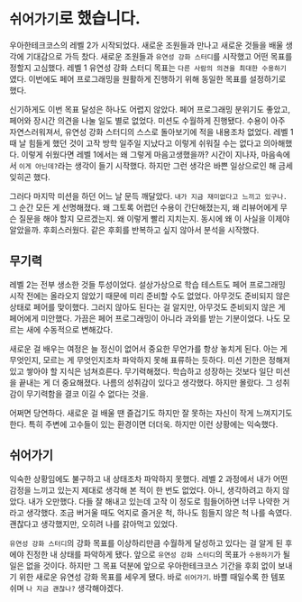 # `쉬어가기`로 했습니다.

우아한테크코스의 레벨 2가 시작되었다. 새로운 조원들과 만나고 새로운 것들을 배울 생각에 기대감으로 가득 찼다. 새로운 조원들과 `유연성 강화 스터디`를 시작했고 어떤 목표를 정할지 고심했다. 레벨 1 유연성 강화 스터디 목표는 `다른 사람의 의견을 최대한 수용하기`였다. 이번에도 페어 프로그래밍을 원활하게 진행하기 위해 동일한 목표를 설정하기로 했다.

신기하게도 이번 목표 달성은 하나도 어렵지 않았다. 페어 프로그래밍 분위기도 좋았고, 페어와 장시간 의견을 나눌 일도 별로 없었다. 미션도 수월하게 진행됐다. 수용이 아주 자연스러워져서, 유연성 강화 스터디의 스스로 돌아보기에 적을 내용조차 없었다. 레벨 1 때 날 힘들게 했던 것이 고작 방학 일주일 지났다고 이렇게 쉬워질 수는 없다고 의아해했다. 이렇게 쉬웠다면 레벨 1에서는 왜 그렇게 마음고생했을까? 시간이 지나자, 마음속에서 `이게 아닌데?`라는 생각이 들기 시작했다. 하지만 그런 생각은 바쁜 일상으로인 해 금세 잊히곤 했다.

그러다 마지막 미션을 하던 어느 날 문득 깨달았다. `내가 지금 재미없다고 느끼고 있구나.` 그 순간 모든 게 선명해졌다. 왜 그토록 어렵던 수용이 간단해졌는지, 왜 리뷰어에게 무슨 질문을 해야 할지 모르겠는지. 왜 이렇게 빨리 지치는지. 동시에 왜 이 사실을 이제야 알았을까. 후회스러웠다. 같은 후회를 반복하고 싶지 않아서 분석을 시작했다.

## 무기력

레벨 2는 전부 생소한 것들 투성이었다. 설상가상으로 학습 테스트도 페어 프로그래밍 시작 전에는 올라오지 않았기 때문에 미리 준비할 수도 없었다. 아무것도 준비되지 않은 상태로 페어를 맞이했다. 그러지 않아도 된다는 걸 알지만, 아무것도 준비되지 않은 게 페어에게 미안했다. 가끔은 페어 프로그래밍이 아니라 과외를 받는 기분이었다. 나도 모르는 새에 수동적으로 변해갔다.

새로운 걸 배우는 여정은 늘 정신이 없어서 중요한 무언가를 항상 놓치게 된다. 아는 게 무엇인지, 모르는 게 무엇인지조차 파악하지 못해 표류하는 듯하다. 미션 기한은 정해져 있고 쌓아야 할 지식은 넘쳐흐른다. 무기력해졌다. 학습하고 성장하는 것보다 일단 미션을 끝내는 게 더 중요해졌다. 나름의 성취감이 있다고 생각했다. 하지만 몰랐다. 그 성취감이 무기력함을 결코 이길 수 없다는 것을.

어쩌면 당연하다. 새로운 걸 배울 땐 즐겁기도 하지만 잘 못하는 자신이 작게 느껴지기도 한다. 특히 주변에 고수들이 있는 환경이면 더더욱. 하지만 이런 상황에는 익숙했다.

## 쉬어가기

익숙한 상황임에도 불구하고 내 상태조차 파악하지 못했다. 레벨 2 과정에서 내가 어떤 감정을 느끼고 있는지 제대로 생각해 본 적이 한 번도 없었다. 아니, 생각하려고 하지 않았다. 내가 오만했다. 다들 잘 해내고 있는데 고작 이 정도로 힘들어하면 너무 나약한 거라고 생각했다. 조금 버거울 때도 억지로 즐거운 척, 하나도 힘들지 않은 척 나를 속였다. 괜찮다고 생각했지만, 오히려 나를 갉아먹고 있었다.

`유연성 강화 스터디`의 강화 목표를 이상하리만큼 수월하게 달성하고 있다는 걸 알게 된 후에야 진정한 내 상태를 파악하게 됐다. 앞으로 `유연성 강화 스터디`의 목표가 `수용하기`가 될 일은 없을 것이다. 하지만 그 목표 덕분에 앞으로 우아한테크코스 기간을 후회 없이 보내기 위한 새로운 유연성 강화 목표를 세우게 됐다. 바로 `쉬어가기`. 바쁠 때일수록 한 템포 쉬며 `나 지금 괜찮나?` 생각해야겠다.
